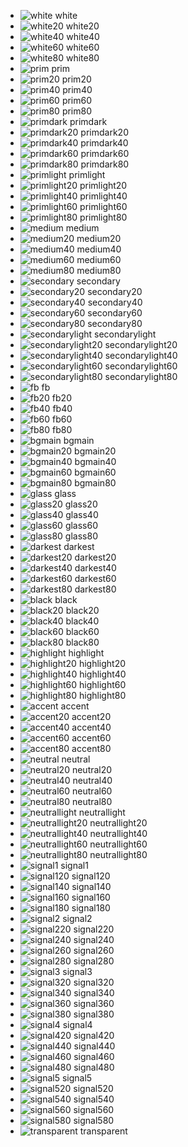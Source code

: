 - ![white](https://placehold.it/40/ffffff/000000?text=+) white
- ![white20](https://placehold.it/40/ffffff/000000?text=+) white20
- ![white40](https://placehold.it/40/ffffff/000000?text=+) white40
- ![white60](https://placehold.it/40/ffffff/000000?text=+) white60
- ![white80](https://placehold.it/40/ffffff/000000?text=+) white80
- ![prim](https://placehold.it/40/633f7e/000000?text=+) prim
- ![prim20](https://placehold.it/40/633f7e/000000?text=+) prim20
- ![prim40](https://placehold.it/40/633f7e/000000?text=+) prim40
- ![prim60](https://placehold.it/40/633f7e/000000?text=+) prim60
- ![prim80](https://placehold.it/40/633f7e/000000?text=+) prim80
- ![primdark](https://placehold.it/40/4b2d62/000000?text=+) primdark
- ![primdark20](https://placehold.it/40/4b2d62/000000?text=+) primdark20
- ![primdark40](https://placehold.it/40/4b2d62/000000?text=+) primdark40
- ![primdark60](https://placehold.it/40/4b2d62/000000?text=+) primdark60
- ![primdark80](https://placehold.it/40/4b2d62/000000?text=+) primdark80
- ![primlight](https://placehold.it/40/b174d7/000000?text=+) primlight
- ![primlight20](https://placehold.it/40/b174d7/000000?text=+) primlight20
- ![primlight40](https://placehold.it/40/b174d7/000000?text=+) primlight40
- ![primlight60](https://placehold.it/40/b174d7/000000?text=+) primlight60
- ![primlight80](https://placehold.it/40/b174d7/000000?text=+) primlight80
- ![medium](https://placehold.it/40/8a5aab/000000?text=+) medium
- ![medium20](https://placehold.it/40/8a5aab/000000?text=+) medium20
- ![medium40](https://placehold.it/40/8a5aab/000000?text=+) medium40
- ![medium60](https://placehold.it/40/8a5aab/000000?text=+) medium60
- ![medium80](https://placehold.it/40/8a5aab/000000?text=+) medium80
- ![secondary](https://placehold.it/40/3a497d/000000?text=+) secondary
- ![secondary20](https://placehold.it/40/3a497d/000000?text=+) secondary20
- ![secondary40](https://placehold.it/40/3a497d/000000?text=+) secondary40
- ![secondary60](https://placehold.it/40/3a497d/000000?text=+) secondary60
- ![secondary80](https://placehold.it/40/3a497d/000000?text=+) secondary80
- ![secondarylight](https://placehold.it/40/4c5e9b/000000?text=+) secondarylight
- ![secondarylight20](https://placehold.it/40/4c5e9b/000000?text=+) secondarylight20
- ![secondarylight40](https://placehold.it/40/4c5e9b/000000?text=+) secondarylight40
- ![secondarylight60](https://placehold.it/40/4c5e9b/000000?text=+) secondarylight60
- ![secondarylight80](https://placehold.it/40/4c5e9b/000000?text=+) secondarylight80
- ![fb](https://placehold.it/40/2c3e79/000000?text=+) fb
- ![fb20](https://placehold.it/40/2c3e79/000000?text=+) fb20
- ![fb40](https://placehold.it/40/2c3e79/000000?text=+) fb40
- ![fb60](https://placehold.it/40/2c3e79/000000?text=+) fb60
- ![fb80](https://placehold.it/40/2c3e79/000000?text=+) fb80
- ![bgmain](https://placehold.it/40/201f32/000000?text=+) bgmain
- ![bgmain20](https://placehold.it/40/201f32/000000?text=+) bgmain20
- ![bgmain40](https://placehold.it/40/201f32/000000?text=+) bgmain40
- ![bgmain60](https://placehold.it/40/201f32/000000?text=+) bgmain60
- ![bgmain80](https://placehold.it/40/201f32/000000?text=+) bgmain80
- ![glass](https://placehold.it/40/2b2c43/000000?text=+) glass
- ![glass20](https://placehold.it/40/2b2c43/000000?text=+) glass20
- ![glass40](https://placehold.it/40/2b2c43/000000?text=+) glass40
- ![glass60](https://placehold.it/40/2b2c43/000000?text=+) glass60
- ![glass80](https://placehold.it/40/2b2c43/000000?text=+) glass80
- ![darkest](https://placehold.it/40/181726/000000?text=+) darkest
- ![darkest20](https://placehold.it/40/181726/000000?text=+) darkest20
- ![darkest40](https://placehold.it/40/181726/000000?text=+) darkest40
- ![darkest60](https://placehold.it/40/181726/000000?text=+) darkest60
- ![darkest80](https://placehold.it/40/181726/000000?text=+) darkest80
- ![black](https://placehold.it/40/000000/000000?text=+) black
- ![black20](https://placehold.it/40/000000/000000?text=+) black20
- ![black40](https://placehold.it/40/000000/000000?text=+) black40
- ![black60](https://placehold.it/40/000000/000000?text=+) black60
- ![black80](https://placehold.it/40/000000/000000?text=+) black80
- ![highlight](https://placehold.it/40/c1b2cb/000000?text=+) highlight
- ![highlight20](https://placehold.it/40/c1b2cb/000000?text=+) highlight20
- ![highlight40](https://placehold.it/40/c1b2cb/000000?text=+) highlight40
- ![highlight60](https://placehold.it/40/c1b2cb/000000?text=+) highlight60
- ![highlight80](https://placehold.it/40/c1b2cb/000000?text=+) highlight80
- ![accent](https://placehold.it/40/8ca3dc/000000?text=+) accent
- ![accent20](https://placehold.it/40/8ca3dc/000000?text=+) accent20
- ![accent40](https://placehold.it/40/8ca3dc/000000?text=+) accent40
- ![accent60](https://placehold.it/40/8ca3dc/000000?text=+) accent60
- ![accent80](https://placehold.it/40/8ca3dc/000000?text=+) accent80
- ![neutral](https://placehold.it/40/7a7985/000000?text=+) neutral
- ![neutral20](https://placehold.it/40/7a7985/000000?text=+) neutral20
- ![neutral40](https://placehold.it/40/7a7985/000000?text=+) neutral40
- ![neutral60](https://placehold.it/40/7a7985/000000?text=+) neutral60
- ![neutral80](https://placehold.it/40/7a7985/000000?text=+) neutral80
- ![neutrallight](https://placehold.it/40/a8a8a8/000000?text=+) neutrallight
- ![neutrallight20](https://placehold.it/40/a8a8a8/000000?text=+) neutrallight20
- ![neutrallight40](https://placehold.it/40/a8a8a8/000000?text=+) neutrallight40
- ![neutrallight60](https://placehold.it/40/a8a8a8/000000?text=+) neutrallight60
- ![neutrallight80](https://placehold.it/40/a8a8a8/000000?text=+) neutrallight80
- ![signal1](https://placehold.it/40/fbb919/000000?text=+) signal1
- ![signal120](https://placehold.it/40/fbb919/000000?text=+) signal120
- ![signal140](https://placehold.it/40/fbb919/000000?text=+) signal140
- ![signal160](https://placehold.it/40/fbb919/000000?text=+) signal160
- ![signal180](https://placehold.it/40/fbb919/000000?text=+) signal180
- ![signal2](https://placehold.it/40/fb5e19/000000?text=+) signal2
- ![signal220](https://placehold.it/40/fb5e19/000000?text=+) signal220
- ![signal240](https://placehold.it/40/fb5e19/000000?text=+) signal240
- ![signal260](https://placehold.it/40/fb5e19/000000?text=+) signal260
- ![signal280](https://placehold.it/40/fb5e19/000000?text=+) signal280
- ![signal3](https://placehold.it/40/c7962c/000000?text=+) signal3
- ![signal320](https://placehold.it/40/c7962c/000000?text=+) signal320
- ![signal340](https://placehold.it/40/c7962c/000000?text=+) signal340
- ![signal360](https://placehold.it/40/c7962c/000000?text=+) signal360
- ![signal380](https://placehold.it/40/c7962c/000000?text=+) signal380
- ![signal4](https://placehold.it/40/19fbb8/000000?text=+) signal4
- ![signal420](https://placehold.it/40/19fbb8/000000?text=+) signal420
- ![signal440](https://placehold.it/40/19fbb8/000000?text=+) signal440
- ![signal460](https://placehold.it/40/19fbb8/000000?text=+) signal460
- ![signal480](https://placehold.it/40/19fbb8/000000?text=+) signal480
- ![signal5](https://placehold.it/40/22b467/000000?text=+) signal5
- ![signal520](https://placehold.it/40/22b467/000000?text=+) signal520
- ![signal540](https://placehold.it/40/22b467/000000?text=+) signal540
- ![signal560](https://placehold.it/40/22b467/000000?text=+) signal560
- ![signal580](https://placehold.it/40/22b467/000000?text=+) signal580
- ![transparent](https://placehold.it/40/000000/000000?text=+) transparent